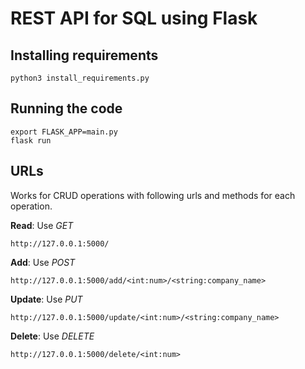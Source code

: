 # REST API for SQL using Flask 

## Installing requirements

```
python3 install_requirements.py
```

## Running the code 

```
export FLASK_APP=main.py 
flask run
```
<!-- or use 
```
python3 -m flask run
``` -->


## URLs 

Works for CRUD operations with following urls and methods for each operation.

**Read**: Use *GET*
```
http://127.0.0.1:5000/ 
```

**Add**: Use *POST*
```
http://127.0.0.1:5000/add/<int:num>/<string:company_name>
```

**Update**: Use *PUT*
```
http://127.0.0.1:5000/update/<int:num>/<string:company_name>
```

**Delete**: Use *DELETE*
```
http://127.0.0.1:5000/delete/<int:num>
```